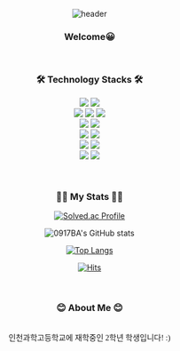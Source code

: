 <div align="center">
  
![header](https://capsule-render.vercel.app/api?type=waving&fontColor=ffffff&color=0:43C6AC,100:191654&text=Welcome%20to%20woojin029's%20GitHub%20👋&animation=twinkling&fontSize=35&fontAlignY=40&fontAlign=65&height=250)

<h3 align="center"><b>Welcome😀</b></h3>
<br />
<h3 align="center"><b>🛠️ Technology Stacks 🛠️</b></h3>
<p align="center">
  <img src="https://img.shields.io/badge/c++-%2300599C.svg?style=for-the-badge&logo=c%2B%2B&logoColor=white" />
  <img src="https://img.shields.io/badge/python-3670A0?style=for-the-badge&logo=python&logoColor=ffdd54" />
  <br />
  <img src="https://img.shields.io/badge/html5-%23E34F26.svg?style=for-the-badge&logo=html5&logoColor=white" />
  <img src="https://img.shields.io/badge/css3-%231572B6.svg?style=for-the-badge&logo=css3&logoColor=white" />
  <img src="https://img.shields.io/badge/Tailwind CSS-06B6D4?style=for-the-badge&logo=Tailwind CSS&logoColor=white"/>
  <br />
  <img src="https://img.shields.io/badge/javascript-F7DF1E?style=for-the-badge&logo=javascript&logoColor=black"> 
  <img src="https://img.shields.io/badge/typescript-%23007ACC.svg?style=for-the-badge&logo=typescript&logoColor=white"/>
  <br />
  <img src="https://img.shields.io/badge/react-61DAFB?style=for-the-badge&logo=react&logoColor=black"> 
  <img src="https://img.shields.io/badge/Next.js-000000.svg?style=for-the-badge&logo=Next.js&logoColor=white" />
  <br />
  <img src="https://img.shields.io/badge/node.js-6DA55F?style=for-the-badge&logo=node.js&logoColor=white" />
  <img src="https://img.shields.io/badge/express.js-%23404d59.svg?style=for-the-badge&logo=express&logoColor=%2361DAFB" />
  <br />
  <img src="https://img.shields.io/badge/mysql-4479A1?style=for-the-badge&logo=mysql&logoColor=white"> 
  <img src="https://img.shields.io/badge/firebase-FFCA28?style=for-the-badge&logo=firebase&logoColor=white">
</p>
<br />
<h3 align="center"><b>👨‍💻 My Stats 👨‍💻</b></h3>
  
[![Solved.ac Profile](http://mazassumnida.wtf/api/v2/generate_badge?boj=0917ba)](https://solved.ac/0917ba/)

![0917BA's GitHub stats](https://github-readme-stats.vercel.app/api?username=0917ba&show_icons=true&theme=transparnet&count_private=true)
  
[![Top Langs](https://github-readme-stats.vercel.app/api/top-langs/?username=0917ba&count_private=true)](https://github.com/0917ba/github-readme-stats)
  
[![Hits](https://hits.seeyoufarm.com/api/count/incr/badge.svg?url=https%3A%2F%2Fgithub.com%2F0917ba&count_bg=%23EDEDED&title_bg=%2343C6AC&icon=github.svg&icon_color=%23E7E7E7&title=visits&edge_flat=false)](https://hits.seeyoufarm.com)
  
<br />
<h3 align="center"><b>😊 About Me 😊</b></h3>
<br />
  <span style="font-family:NanumSquare;">인천과학고등학교에 재학중인 2학년 학생입니다! :)</span>
<br /><br />
  
</div>
